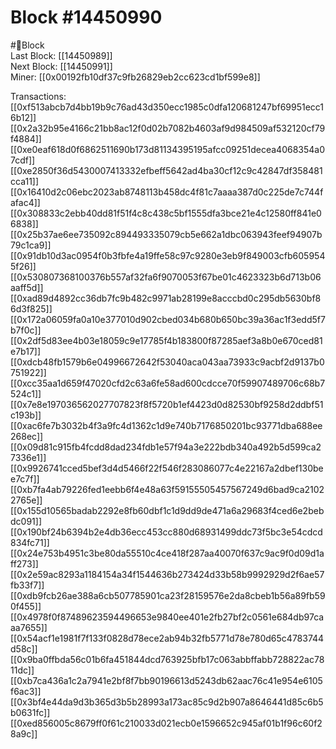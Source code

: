 
Block #14450990
===============
  
#🧊Block  
Last Block: [[14450989]]  
Next Block: [[14450991]]  
Miner: [[0x00192fb10df37c9fb26829eb2cc623cd1bf599e8]]  

 Transactions:  
[[0xf513abcb7d4bb19b9c76ad43d350ecc1985c0dfa120681247bf69951ecc16b12]]  
[[0x2a32b95e4166c21bb8ac12f0d02b7082b4603af9d984509af532120cf79f4884]]  
[[0xe0eaf618d0f6862511690b173d81134395195afcc09251decea4068354a07cdf]]  
[[0xe2850f36d5430007413332efbeff5642ad4ba30cf12c9c42847df358481cca11]]  
[[0x16410d2c06ebc2023ab8748113b458dc4f81c7aaaa387d0c225de7c744fafac4]]  
[[0x308833c2ebb40dd81f51f4c8c438c5bf1555dfa3bce21e4c12580ff841e06838]]  
[[0x25b37ae6ee735092c894493335079cb5e662a1dbc063943feef94907b79c1ca9]]  
[[0x91db10d3ac0954f0b3fbfe4a19ffe58c97c9280e3eb9f849003cfb6059545f26]]  
[[0x530807368100376b557af32fa6f9070053f67be01c4623323b6d713b06aaff5d]]  
[[0xad89d4892cc36db7fc9b482c9971ab28199e8acccbd0c295db5630bf86d3f825]]  
[[0x172a06059fa0a10e377010d902cbed034b680b650bc39a36ac1f3edd5f7b7f0c]]  
[[0x2df5d83ee4b03e18059c9e17785f4b183800f87285aef3a8b0e670ced81e7b17]]  
[[0xdcb48fb1579b6e04996672642f53040aca043aa73933c9acbf2d9137b0751922]]  
[[0xcc35aa1d659f47020cfd2c63a6fe58ad600cdcce70f59907489706c68b7524c1]]  
[[0x7e8e197036562027707823f8f5720b1ef4423d0d82530bf9258d2ddbf51c193b]]  
[[0xac6fe7b3032b4f3a9fc4d1362c1d9e740b7176850201bc93771dba688ee268ec]]  
[[0x09d81c915fb4fcdd8dad234fdb1e57f94a3e222bdb340a492b5d599ca27336e1]]  
[[0x9926741cced5bef3d4d5466f22f546f283086077c4e22167a2dbef130bee7c7f]]  
[[0xb7fa4ab79226fed1eebb6f4e48a63f59155505457567249d6bad9ca21022765e]]  
[[0x155d10565badab2292e8fb60dbf1c1d9dd9de471a6a29683f4ced6e2bebdc091]]  
[[0x190bf24b6394b2e4db36ecc453cc880d68931499ddc73f5bc3e54cdcd834fc71]]  
[[0x24e753b4951c3be80da55510c4ce418f287aa40070f637c9ac9f0d09d1aff273]]  
[[0x2e59ac8293a1184154a34f1544636b273424d33b58b9992929d2f6ae57fb33f7]]  
[[0xdb9fcb26ae388a6cb507785901ca23f28159576e2da8cbeb1b56a89fb590f455]]  
[[0x4978f0f87489623594496653e9840ee401e2fb27bf2c0561e684db97caaa7655]]  
[[0x54acf1e1981f7f133f0828d78ece2ab94b32fb5771d78e780d65c4783744d58c]]  
[[0x9ba0ffbda56c01b6fa451844dcd763925bfb17c063abbffabb728822ac7811dc]]  
[[0xb7ca436a1c2a7941e2bf8f7bb90196613d5243db62aac76c41e954e6105f6ac3]]  
[[0x3bf4e44da9d3b365d3b5b28993a173ac85c9d2b907a8646441d85c6b5b0631fc]]  
[[0xed856005c8679ff0f61c210033d021ecb0e1596652c945af01b1f96c60f28a9c]]